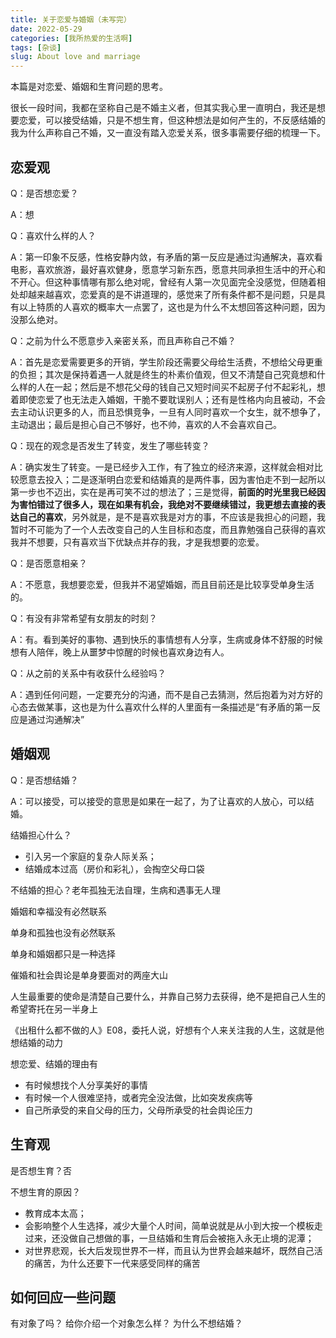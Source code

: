 ```yaml
---
title: 关于恋爱与婚姻（未写完）
date: 2022-05-29
categories: [我所热爱的生活啊]
tags: [杂谈]
slug: About love and marriage
---
```


本篇是对恋爱、婚姻和生育问题的思考。

<!--more-->

很长一段时间，我都在坚称自己是不婚主义者，但其实我心里一直明白，我还是想要恋爱，可以接受结婚，只是不想生育，但这种想法是如何产生的，不反感结婚的我为什么声称自己不婚，又一直没有踏入恋爱关系，很多事需要仔细的梳理一下。

## 恋爱观

Q：是否想恋爱？

A：想

Q：喜欢什么样的人？

A：第一印象不反感，性格安静内敛，有矛盾的第一反应是通过沟通解决，喜欢看电影，喜欢旅游，最好喜欢健身，愿意学习新东西，愿意共同承担生活中的开心和不开心。但这种事情哪有那么绝对呢，曾经有人第一次见面完全没感觉，但随着相处却越来越喜欢，恋爱真的是不讲道理的，感觉来了所有条件都不是问题，只是具有以上特质的人喜欢的概率大一点罢了，这也是为什么不太想回答这种问题，因为没那么绝对。

Q：之前为什么不愿意步入亲密关系，而且声称自己不婚？

A：首先是恋爱需要更多的开销，学生阶段还需要父母给生活费，不想给父母更重的负担；其次是保持着遇一人就是终生的朴素价值观，但又不清楚自己究竟想和什么样的人在一起；然后是不想花父母的钱自己又短时间买不起房子付不起彩礼，想着即使恋爱了也无法走入婚姻，干脆不要耽误别人；还有是性格内向且被动，不会去主动认识更多的人，而且恐惧竞争，一旦有人同时喜欢一个女生，就不想争了，主动退出；最后是担心自己不够好，也不帅，喜欢的人不会喜欢自己。

Q：现在的观念是否发生了转变，发生了哪些转变？

A：确实发生了转变。一是已经步入工作，有了独立的经济来源，这样就会相对比较愿意去投入；二是逐渐明白恋爱和结婚真的是两件事，因为害怕走不到一起所以第一步也不迈出，实在是再可笑不过的想法了；三是觉得，**前面的时光里我已经因为害怕错过了很多人，现在如果有机会，我绝对不要继续错过，我更想去直接的表达自己的喜欢**，另外就是，是不是喜欢我是对方的事，不应该是我担心的问题，我暂时不可能为了一个人去改变自己的人生目标和态度，而且靠勉强自己获得的喜欢我并不想要，只有喜欢当下优缺点并存的我，才是我想要的恋爱。

Q：是否愿意相亲？

A：不愿意，我想要恋爱，但我并不渴望婚姻，而且目前还是比较享受单身生活的。

Q：有没有非常希望有女朋友的时刻？

A：有。看到美好的事物、遇到快乐的事情想有人分享，生病或身体不舒服的时候想有人陪伴，晚上从噩梦中惊醒的时候也喜欢身边有人。

Q：从之前的关系中有收获什么经验吗？

A：遇到任何问题，一定要充分的沟通，而不是自己去猜测，然后抱着为对方好的心态去做某事，这也是为什么喜欢什么样的人里面有一条描述是“有矛盾的第一反应是通过沟通解决”

## 婚姻观

Q：是否想结婚？

A：可以接受，可以接受的意思是如果在一起了，为了让喜欢的人放心，可以结婚。

结婚担心什么？

- 引入另一个家庭的复杂人际关系；
- 结婚成本过高（房价和彩礼），会掏空父母口袋

不结婚的担心？老年孤独无法自理，生病和遇事无人理

‌婚姻和幸福没有必然联系

‌单身和孤独也没有必然联系

‌单身和婚姻都只是一种选择

催婚和社会舆论是单身要面对的两座大山

人生最重要的使命是清楚自己要什么，并靠自己努力去获得，绝不是把自己人生的希望寄托在另一半身上

《出租什么都不做的人》E08，委托人说，好想有个人来关注我的人生，这就是他想结婚的动力

想恋爱、结婚的理由有

- 有时候想找个人分享美好的事情
- 有时候一个人很难坚持，或者完全没法做，比如突发疾病等
- 自己所承受的来自父母的压力，父母所承受的社会舆论压力

## 生育观

是否想生育？否

不想生育的原因？

- 教育成本太高；
- 会影响整个人生选择，减少大量个人时间，简单说就是从小到大按一个模板走过来，还没做自己想做的事，一旦结婚和生育后会被拖入永无止境的泥潭；
- 对世界悲观，长大后发现世界不一样，而且认为世界会越来越坏，既然自己活的痛苦，为什么还要下一代来感受同样的痛苦



## 如何回应一些问题

有对象了吗？
给你介绍一个对象怎么样？
为什么不想结婚？









